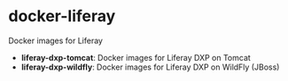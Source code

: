 # docker-liferay
Docker images for Liferay 

* **liferay-dxp-tomcat**: Docker images for Liferay DXP on Tomcat
* **liferay-dxp-wildfly**: Docker images for Liferay DXP on WildFly (JBoss)

